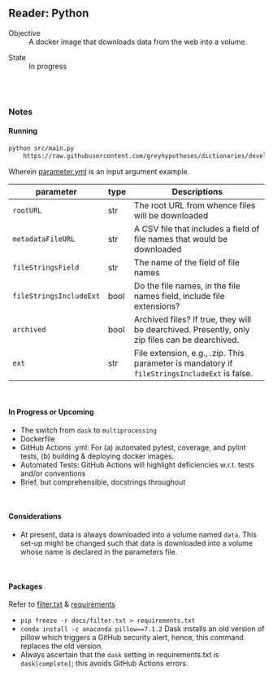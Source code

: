 ## Reader: Python

<dl>
    <dt>Objective</dt>
    <dd>A docker image that downloads data from the web into a volume.</dd>
</dl>

<dl>
    <dt>State</dt>
    <dd>In progress</dd>
</dl>

<br>
<br>

### Notes

#### Running

````bash
python src/main.py 
    https://raw.githubusercontent.com/greyhypotheses/dictionaries/develop/readerpython/parameters.yml
````

Wherein [parameter.yml](https://raw.githubusercontent.com/greyhypotheses/dictionaries/develop/readerpython/parameters.yml) is an input argument example.

parameter | type | Descriptions
---  | ---  | ---
`rootURL` | str | The root URL from whence files will be downloaded
`metadataFileURL` | str | A CSV file that includes a field of file names that would be downloaded
`fileStringsField` | str | The name of the field of file names
`fileStringsIncludeExt` | bool | Do the file names, in the file names field, include file extensions?
`archived` | bool | Archived files?  If true, they will be dearchived.  Presently, only zip files can be dearchived.
`ext` | str | File extension, e.g., .zip.  This parameter is mandatory if `fileStringsIncludeExt` is false.

<br>

#### In Progress or Upcoming

* The switch from `dask` to `multiprocessing`
* Dockerfile
* GitHub Actions .yml: For (a) automated pytest, coverage, and pylint tests, (b) building & deploying docker images.
* Automated Tests: GitHub Actions will highlight deficiencies w.r.t. tests and/or conventions
* Brief, but comprehensible, docstrings throughout

<br>

#### Considerations

* At present, data is always downloaded into a volume named `data`.  This set-up might be changed such that data is downloaded into a volume whose name is declared in the parameters file.


<br>

#### Packages

Refer to [filter.txt](./docs/filter.txt) & [requirements](requirements.txt)

* `pip freeze -r docs/filter.txt > requirements.txt`
* `conda install -c anaconda pillow==7.1.2`  Dask installs an old version of pillow which triggers a GitHub security alert, hence, this command replaces the old version.
* Always ascertain that the `dask` setting in requirements.txt is `dask[complete]`; this avoids GitHub Actions errors.
